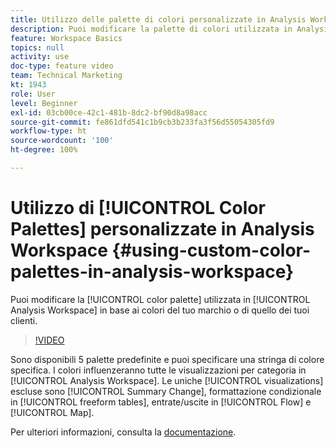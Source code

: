 ```yaml
---
title: Utilizzo delle palette di colori personalizzate in Analysis Workspace
description: Puoi modificare la palette di colori utilizzata in Analysis Workspace in base ai colori del tuo marchio o di quello dei tuoi clienti.
feature: Workspace Basics
topics: null
activity: use
doc-type: feature video
team: Technical Marketing
kt: 1943
role: User
level: Beginner
exl-id: 03cb00ce-42c1-481b-8dc2-bf90d8a98acc
source-git-commit: fe861dfd541c1b9cb3b233fa3f56d55054305fd9
workflow-type: ht
source-wordcount: '100'
ht-degree: 100%

---
```


# Utilizzo di [!UICONTROL Color Palettes] personalizzate in Analysis Workspace {#using-custom-color-palettes-in-analysis-workspace}

Puoi modificare la [!UICONTROL color palette] utilizzata in [!UICONTROL Analysis Workspace] in base ai colori del tuo marchio o di quello dei tuoi clienti.

>[!VIDEO](https://video.tv.adobe.com/v/23876/?quality=12)

Sono disponibili 5 palette predefinite e puoi specificare una stringa di colore specifica. I colori influenzeranno tutte le visualizzazioni per categoria in [!UICONTROL Analysis Workspace]. Le uniche [!UICONTROL visualizations] escluse sono [!UICONTROL Summary Change], formattazione condizionale in [!UICONTROL freeform tables], entrate/uscite in [!UICONTROL Flow] e [!UICONTROL Map].

Per ulteriori informazioni, consulta la [documentazione](https://experienceleague.adobe.com/docs/analytics/analyze/analysis-workspace/build-workspace-project/color-palettes.html?lang=it).
